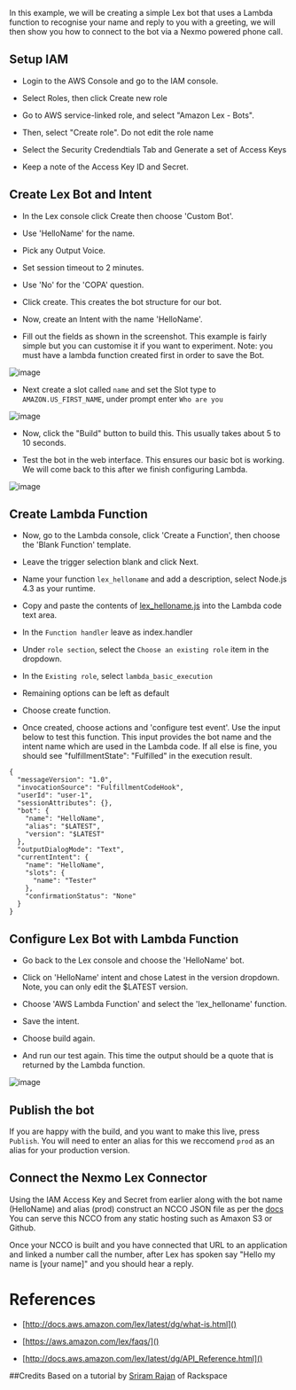 
In this example, we will be creating a simple Lex bot that uses a Lambda function to recognise your name and reply to you with a greeting, we will then show you how to connect to the bot via a Nexmo powered phone call.

## Setup IAM

 - Login to the AWS Console and go to the IAM console.
 
 - Select Roles, then click Create new role

 - Go to AWS service-linked role, and select "Amazon Lex - Bots".

 - Then, select "Create role".  Do not  edit the role name
 
 - Select the Security Credendtials Tab and Generate a set of Access Keys
 
 - Keep a note of the Access Key ID and Secret.
  

## Create Lex Bot and Intent

 - In the Lex console click Create then choose 'Custom Bot'.

 - Use 'HelloName' for the name.

 - Pick any Output Voice.

 - Set session timeout to 2 minutes.

 - Use 'No' for the 'COPA' question.

 - Click create. This creates the bot structure for our bot.

 - Now, create an Intent with the name 'HelloName'.

 - Fill out the fields as shown in the screenshot. This example is fairly simple but you can customise it if you want to experiment.
 Note: you must have a lambda function created first in order to save the Bot. 
 
![image](images/intent.png)

 - Next create a slot called `name` and set the Slot type to `AMAZON.US_FIRST_NAME`, under prompt enter `Who are you`

![image](images/slots.png)

 - Now, click the "Build" button to build this. This usually takes about 5 to 10 seconds.

 - Test the bot in the web interface. This ensures our basic bot is working. We will come back to this after we finish configuring Lambda.
 
 ![image](images/testbot1.png)

 

## Create Lambda Function

 - Now, go to the Lambda console, click 'Create a Function', then choose the 'Blank Function' template.
 
 - Leave the trigger selection blank and click Next.
 

 - Name your function `lex_helloname` and add a description, select Node.js 4.3 as your runtime.

 - Copy and paste the contents of [lex_helloname.js](./lambda/lex_helloname.js) into the Lambda code text area.

 - In the `Function handler` leave as index.handler 
 
 - Under `role section`, select the `Choose an existing role` item in the dropdown.
 
 - In the `Existing role`, select `lambda_basic_execution`

 - Remaining options can be left as default

 - Choose create function.

 - Once created, choose actions and 'configure test event'. Use the input below to test this function. This input provides the bot name and the intent name which are used in the Lambda code. If all else is fine, you should see "fulfillmentState": "Fulfilled" in the execution result.
 
```
{
  "messageVersion": "1.0",
  "invocationSource": "FulfillmentCodeHook",
  "userId": "user-1",
  "sessionAttributes": {},
  "bot": {
    "name": "HelloName",
    "alias": "$LATEST",
    "version": "$LATEST"
  },
  "outputDialogMode": "Text",
  "currentIntent": {
    "name": "HelloName",
    "slots": {
      "name": "Tester"
    },
    "confirmationStatus": "None"
  }
}
```

## Configure Lex Bot with Lambda Function

 - Go back to the Lex console and choose the 'HelloName' bot.
 
 - Click on 'HelloName' intent and chose Latest in the version dropdown. Note, you can only edit the $LATEST version.
 
 - Choose 'AWS Lambda Function' and select the 'lex_helloname' function.
 
 - Save the intent.
 
 - Choose build again.
 
 - And run our test again. This time the output should be a quote that is returned by the Lambda function.
 
  ![image](images/testbot2.png)

 
## Publish the bot

If you are happy with the build, and you want to make this live, press `Publish`. You will need to enter an alias for this we reccomend `prod` as an alias for your production version.

## Connect the Nexmo Lex Connector

Using the IAM Access Key and Secret from earlier along with the bot name (HelloName) and alias (prod) construct an NCCO JSON file as per the [docs](https://docs.nexmo.com/voice/voice-api/voice-lex) You can serve this NCCO from any static hosting such as Amaxon S3 or Github.

Once your NCCO is built and you have connected that URL to an application and linked a number call the number, after Lex has spoken say "Hello my name is [your name]" and you should hear a reply.

# References

- [http://docs.aws.amazon.com/lex/latest/dg/what-is.html]()

- [https://aws.amazon.com/lex/faqs/]()

- [http://docs.aws.amazon.com/lex/latest/dg/API_Reference.html]()

##Credits
Based on a tutorial by [Sriram Rajan](https://github.com/srirajan) of Rackspace 
